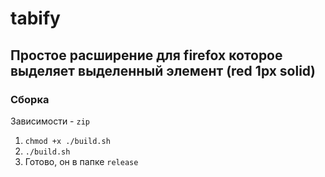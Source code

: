 # tabify
## Простое расширение для firefox которое выделяет выделенный элемент (red 1px solid)

### Сборка
Зависимости - ```zip```
1. ```chmod +x ./build.sh```
2. ```./build.sh```
3. Готово, он в папке ```release```
